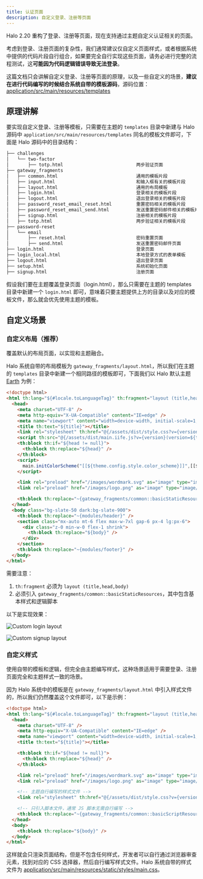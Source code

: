 ```yaml
---
title: 认证页面
description: 自定义登录、注册等页面
---
```


Halo 2.20 重构了登录、注册等页面，现在支持通过主题自定义认证相关的页面。

考虑到登录、注册页面的复杂性，我们通常建议仅自定义页面样式，或者根据系统中提供的代码片段自行组合，如果要完全自行实现这些页面，请务必进行完整的流程测试，这**可能因为代码逻辑错误导致无法登录**。

这篇文档只会讲解自定义登录、注册等页面的原理，以及一些自定义的场景，**建议在进行代码编写的时候结合系统自带的模板源码**，源码位置：[application/src/main/resources/templates](https://github.com/halo-dev/halo/tree/25086ee3e63f0c8b6ed380140a068c44404ef2b2/application/src/main/resources/templates)

## 原理讲解

要实现自定义登录、注册等模板，只需要在主题的 `templates` 目录中新建与 Halo 源码中 `application/src/main/resources/templates` 同名的模板文件即可，下面是 Halo 源码中的目录结构：

```bash
├── challenges
│   └── two-factor
│       ├── totp.html                           两步验证页面
├── gateway_fragments
│   ├── common.html                             通用的模板片段
│   ├── input.html                              和输入框有关的模板片段
│   ├── layout.html                             通用的布局模板
│   ├── login.html                              登录相关的模板片段
│   ├── logout.html                             退出登录相关的模板片段
│   ├── password_reset_email_reset.html         重置密码相关的模板片段
│   ├── password_reset_email_send.html          发送重置密码邮件相关的模板片段
│   ├── signup.html                             注册相关的模板片段
│   ├── totp.html                               两步验证相关的模板片段
├── password-reset
│   └── email
│       ├── reset.html                          密码重置页面
│       ├── send.html                           发送重置密码邮件页面
├── login.html                                  登录页面
├── login_local.html                            本地登录方式的表单模板
├── logout.html                                 退出登录页面
├── setup.html                                  系统初始化页面
├── signup.html                                 注册页面
```

假设我们要在主题覆盖登录页面（login.html），那么只需要在主题的 templates 目录中新建一个 `login.html` 即可，意味着只要主题提供上方的目录以及对应的模板文件，那么就会优先使用主题的模板。

## 自定义场景

### 自定义布局（推荐）

覆盖默认的布局页面，以实现和主题融合。

Halo 系统自带的布局模板为 `gateway_fragments/layout.html`，所以我们在主题的 `templates` 目录中新建一个相同路径的模板即可，下面我们以 Halo 默认主题 [Earth](https://github.com/halo-dev/theme-earth) 为例：

```html {2,17-20,26} title="templates/gateway_fragments/layout.html"
<!doctype html>
<html th:lang="${#locale.toLanguageTag}" th:fragment="layout (title,head,body)">
  <head>
    <meta charset="UTF-8" />
    <meta http-equiv="X-UA-Compatible" content="IE=edge" />
    <meta name="viewport" content="width=device-width, initial-scale=1, maximum-scale=2" />
    <title th:text="${title}"></title>
    <link rel="stylesheet" th:href="@{/assets/dist/style.css?v={version}(version=${theme.spec.version})}" />
    <script th:src="@{/assets/dist/main.iife.js?v={version}(version=${theme.spec.version})}"></script>
    <th:block th:if="${head != null}">
      <th:block th:replace="${head}" />
    </th:block>
    <script>
      main.initColorScheme("[[${theme.config.style.color_scheme}]]",[[${theme.config.style.enable_change_color_scheme}]])
    </script>

    <link rel="preload" href="/images/wordmark.svg" as="image" type="image/svg+xml" />
    <link rel="preload" href="/images/logo.png" as="image" type="image/png" />

    <th:block th:replace="~{gateway_fragments/common::basicStaticResources}"></th:block>
  </head>
  <body class="bg-slate-50 dark:bg-slate-900">
    <th:block th:replace="~{modules/header}" />
    <section class="mx-auto mt-6 flex max-w-7xl gap-6 px-4 lg:px-6">
      <div class="z-0 min-w-0 flex-1 shrink">
        <th:block th:replace="${body}" />
      </div>
    </section>
    <th:block th:replace="~{modules/footer}" />
  </body>
</html>
```

需要注意：

1. `th:fragment` 必须为 `layout (title,head,body)`
2. 必须引入 `gateway_fragments/common::basicStaticResources`，其中包含基本样式和逻辑脚本

以下是实现效果：

![Custom login layout](/img/developer-guide/theme/custom-login-layout.png)

![Custom signup layout](/img/developer-guide/theme/custom-signup-layout.png)

### 自定义样式

使用自带的模板和逻辑，但完全由主题编写样式，这种场景适用于需要登录、注册页面完全和主题样式一致的场景。

因为 Halo 系统中的模板是在 `gateway_fragments/layout.html` 中引入样式文件的，所以我们仍然覆盖这个文件即可，以下是示例：

```html {2,16-20,23} title="templates/gateway_fragments/layout.html"
<!doctype html>
<html th:lang="${#locale.toLanguageTag}" th:fragment="layout (title,head,body)">
  <head>
    <meta charset="UTF-8" />
    <meta http-equiv="X-UA-Compatible" content="IE=edge" />
    <meta name="viewport" content="width=device-width, initial-scale=1, maximum-scale=2" />
    <title th:text="${title}"></title>

    <th:block th:if="${head != null}">
      <th:block th:replace="${head}" />
    </th:block>

    <link rel="preload" href="/images/wordmark.svg" as="image" type="image/svg+xml" />
    <link rel="preload" href="/images/logo.png" as="image" type="image/png" />

    <!-- 主题自行编写的样式文件 -->
    <link rel="stylesheet" th:href="@{/assets/dist/style.css?v={version}(version=${theme.spec.version})}" />

    <!-- 只引入脚本文件，通常 JS 脚本无需自行编写 -->
    <th:block th:replace="~{gateway_fragments/common::basicScriptResources}"></th:block>
  </head>
  <body>
    <th:block th:replace="${body}" />
  </body>
</html>
```

这样就会只渲染页面结构，但是不包含任何样式，开发者可以自行通过浏览器审查元素，找到对应的 CSS 选择器，然后自行编写样式文件。Halo 系统自带的样式文件为 [application/src/main/resources/static/styles/main.css](https://github.com/halo-dev/halo/blob/25086ee3e63f0c8b6ed380140a068c44404ef2b2/application/src/main/resources/static/styles/main.css)。
